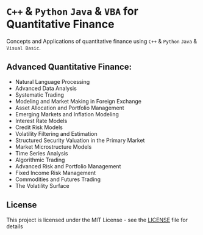 # `C++` & `Python` `Java` & `VBA` for Quantitative Finance
Concepts and Applications of quantitative finance using `C++` & `Python` `Java` & `Visual Basic`.



## Advanced Quantitative Finance: 
- Natural Language Processing
- Advanced Data Analysis
- Systematic Trading
- Modeling and Market Making in Foreign Exchange
- Asset Allocation and Portfolio Management
- Emerging Markets and Inflation Modeling
- Interest Rate Models
- Credit Risk Models
- Volatility Filtering and Estimation
- Structured Security Valuation in the Primary Market
- Market Microstructure Models
- Time Series Analysis
- Algorithmic Trading
- Advanced Risk and Portfolio Management
- Fixed Income Risk Management
- Commodities and Futures Trading
- The Volatility Surface



## License
This project is licensed under the MIT License - see the [LICENSE](LICENSE) file for details
